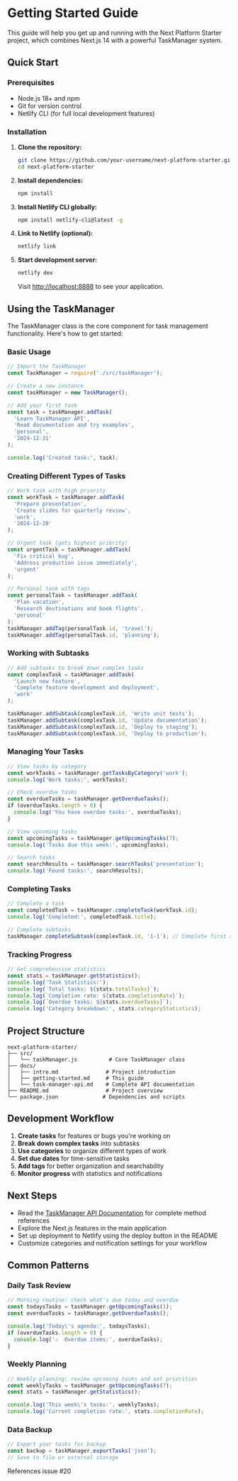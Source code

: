 # Getting Started Guide

This guide will help you get up and running with the Next Platform Starter project, which combines Next.js 14 with a powerful TaskManager system.

## Quick Start

### Prerequisites

- Node.js 18+ and npm
- Git for version control
- Netlify CLI (for full local development features)

### Installation

1. **Clone the repository:**
   ```bash
   git clone https://github.com/your-username/next-platform-starter.git
   cd next-platform-starter
   ```

2. **Install dependencies:**
   ```bash
   npm install
   ```

3. **Install Netlify CLI globally:**
   ```bash
   npm install netlify-cli@latest -g
   ```

4. **Link to Netlify (optional):**
   ```bash
   netlify link
   ```

5. **Start development server:**
   ```bash
   netlify dev
   ```

   Visit [http://localhost:8888](http://localhost:8888) to see your application.

## Using the TaskManager

The TaskManager class is the core component for task management functionality. Here's how to get started:

### Basic Usage

```javascript
// Import the TaskManager
const TaskManager = require('./src/taskManager');

// Create a new instance
const taskManager = new TaskManager();

// Add your first task
const task = taskManager.addTask(
  'Learn TaskManager API',
  'Read documentation and try examples',
  'personal',
  '2024-12-31'
);

console.log('Created task:', task);
```

### Creating Different Types of Tasks

```javascript
// Work task with high priority
const workTask = taskManager.addTask(
  'Prepare presentation',
  'Create slides for quarterly review',
  'work',
  '2024-12-20'
);

// Urgent task (gets highest priority)
const urgentTask = taskManager.addTask(
  'Fix critical bug',
  'Address production issue immediately',
  'urgent'
);

// Personal task with tags
const personalTask = taskManager.addTask(
  'Plan vacation',
  'Research destinations and book flights',
  'personal'
);
taskManager.addTag(personalTask.id, 'travel');
taskManager.addTag(personalTask.id, 'planning');
```

### Working with Subtasks

```javascript
// Add subtasks to break down complex tasks
const complexTask = taskManager.addTask(
  'Launch new feature',
  'Complete feature development and deployment',
  'work'
);

taskManager.addSubtask(complexTask.id, 'Write unit tests');
taskManager.addSubtask(complexTask.id, 'Update documentation');
taskManager.addSubtask(complexTask.id, 'Deploy to staging');
taskManager.addSubtask(complexTask.id, 'Deploy to production');
```

### Managing Your Tasks

```javascript
// View tasks by category
const workTasks = taskManager.getTasksByCategory('work');
console.log('Work tasks:', workTasks);

// Check overdue tasks
const overdueTasks = taskManager.getOverdueTasks();
if (overdueTasks.length > 0) {
  console.log('You have overdue tasks:', overdueTasks);
}

// View upcoming tasks
const upcomingTasks = taskManager.getUpcomingTasks(7);
console.log('Tasks due this week:', upcomingTasks);

// Search tasks
const searchResults = taskManager.searchTasks('presentation');
console.log('Found tasks:', searchResults);
```

### Completing Tasks

```javascript
// Complete a task
const completedTask = taskManager.completeTask(workTask.id);
console.log('Completed:', completedTask.title);

// Complete subtasks
taskManager.completeSubtask(complexTask.id, '1-1'); // Complete first subtask
```

### Tracking Progress

```javascript
// Get comprehensive statistics
const stats = taskManager.getStatistics();
console.log('Task Statistics:');
console.log(`Total tasks: ${stats.totalTasks}`);
console.log(`Completion rate: ${stats.completionRate}`);
console.log(`Overdue tasks: ${stats.overdueTasks}`);
console.log('Category breakdown:', stats.categoryStatistics);
```

## Project Structure

```
next-platform-starter/
├── src/
│   └── taskManager.js          # Core TaskManager class
├── docs/
│   ├── intro.md               # Project introduction
│   ├── getting-started.md     # This guide
│   └── task-manager-api.md    # Complete API documentation
├── README.md                  # Project overview
└── package.json              # Dependencies and scripts
```

## Development Workflow

1. **Create tasks** for features or bugs you're working on
2. **Break down complex tasks** into subtasks
3. **Use categories** to organize different types of work
4. **Set due dates** for time-sensitive tasks
5. **Add tags** for better organization and searchability
6. **Monitor progress** with statistics and notifications

## Next Steps

- Read the [TaskManager API Documentation](./task-manager-api.md) for complete method references
- Explore the Next.js features in the main application
- Set up deployment to Netlify using the deploy button in the README
- Customize categories and notification settings for your workflow

## Common Patterns

### Daily Task Review
```javascript
// Morning routine: check what's due today and overdue
const todaysTasks = taskManager.getUpcomingTasks(1);
const overdueTasks = taskManager.getOverdueTasks();

console.log('Today\'s agenda:', todaysTasks);
if (overdueTasks.length > 0) {
  console.log('⚠️  Overdue items:', overdueTasks);
}
```

### Weekly Planning
```javascript
// Weekly planning: review upcoming tasks and set priorities
const weeklyTasks = taskManager.getUpcomingTasks(7);
const stats = taskManager.getStatistics();

console.log('This week\'s tasks:', weeklyTasks);
console.log('Current completion rate:', stats.completionRate);
```

### Data Backup
```javascript
// Export your tasks for backup
const backup = taskManager.exportTasks('json');
// Save to file or external storage
```

References issue #20